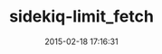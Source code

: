 ---
layout: post
title:  "sidekiq-limit_fetch"
repo:   "brainopia/sidekiq-limit_fetch"
date:   2015-02-18 17:16:31
gemurl: https://github.com/brainopia/sidekiq-limit_fetch
---